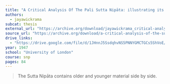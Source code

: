 ```yaml
---
title: "A Critical Analysis Of The Pali Sutta Nipāta: illustrating its gradual growth"
authors:
  - jayawickrama
subcat: thesis
external_url: "https://archive.org/download/jayawickrama_critical-analysis-suttanipata/jayawickrama_critical-analysis-suttanipata.pdf"
source_url: "https://archive.org/download/a-critical-analysis-of-the-sutta-nipata-n-a-jayawickrama/A%20Critical%20Analysis%20of%20the%20Sutta%20Nipa%CC%84ta%20%281947%29%20-%20N%20A%20Jayawickrama.pdf"
drive_links:
  - "https://drive.google.com/file/d/1JHnnJ5SsdqhvNS5PNNYGMCTGCs5ShVoE/view?usp=drivesdk"
year: 1947
school: "University of London"
course: snp
pages: 84
---
```


> The Sutta Nipāta contains older and younger material side by side.

